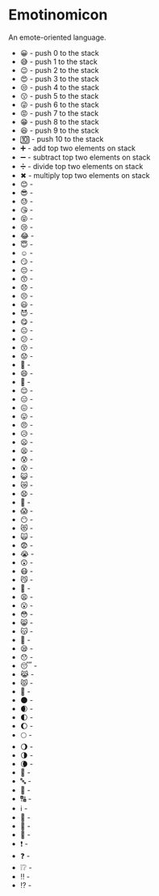 # Emotinomicon
An emote-oriented language.

<!-- *😀😅😉😍😒😗😜😡😁😆😊😎😓😘😝😢😂😇☺️😏😔😙😞😣😃😈😋😐😕😚😟😤😄👿😌😑😖😛😠😥😦😫😰😵😺😿😧😬😱😶😻🙀😨😭😲😷😼👣😩😮😳😸😽👤😪😯😴😹😾👥🌑🌒🌓🌔🌕🌖🌗🌘0⃣1⃣2⃣3⃣4⃣5⃣6⃣7⃣8⃣9⃣🔟🔢🔤🔡🔠ℹ️📶🎦🔣➕➖➗✖️❗️❓❕❔‼️⁉️❌⭕️💯🔚🔜🔝🔛🔙♠️♣️♥️♦️⚪️⚫️🔘🔴🔵🔺🔻🔸🔹🔶🔷▪️▫️⬛️⬜️◼️◻️◾️◽️🔲🔳🔃➰💱💲#⃣🔀🔄↪️↩️🔂🔁◀️🔼🔽⏩⏪↖️⬆️↙️⬅️↘️➡️↗️⏬⬇️⏫↕️⤴️⤵️🆙🆗🆒🆓🆕🆖❎✅🚫📣📢🔓🔒🔐📪📫📬📭📥📤✉️📩📨📧🔫🔨🔩🔪🔧🔮💣🔭💰💸💽💾💻📲📱⌚️⏰📀💿🔋🚥🚦🎲🎱✋✋🏻✋🏻✋🏼✋🏽✋🏾✋🏿✊✊🏻✊🏼✊🏽✊🏾✊🏿👊👊🏻👊🏼👊🏽👊🏾👊🏿👾👻💀👽
-->
* 😀 - push 0 to the stack
* 😅 - push 1 to the stack
* 😉 - push 2 to the stack
* 😍 - push 3 to the stack
* 😒 - push 4 to the stack
* 😗 - push 5 to the stack
* 😜 - push 6 to the stack
* 😡 - push 7 to the stack
* 😁 - push 8 to the stack
* 😆 - push 9 to the stack
* 🔟 - push 10 to the stack 
* ➕ - add top two elements on stack
* ➖ - subtract top two elements on stack
* ➗ - divide top two elements on stack
* ✖ - multiply top two elements on stack
* 😊 - 
* 😎 - 
* 😓 - 
* 😘 - 
* 😝 - 
* 😢 - 
* 😂 - 
* 😇 - 
* ☺️ - 
* 😏 - 
* 😔 - 
* 😙 - 
* 😞 - 
* 😣 - 
* 😃 - 
* 😈 - 
* 😋 - 
* 😐 - 
* 😕 - 
* 😚 - 
* 😟 - 
* 😤 - 
* 😄 - 
* 👿 - 
* 😌 - 
* 😑 - 
* 😖 - 
* 😛 - 
* 😠 - 
* 😥 - 
* 😦 - 
* 😫 - 
* 😰 - 
* 😵 - 
* 😺 - 
* 😿 - 
* 😧 - 
* 😬 - 
* 😱 - 
* 😶 - 
* 😻 - 
* 🙀 - 
* 😨 - 
* 😭 - 
* 😲 - 
* 😷 - 
* 😼 - 
* 👣 - 
* 😩 - 
* 😮 - 
* 😳 - 
* 😸 - 
* 😽 - 
* 👤 - 
* 😪 - 
* 😯 - 
* 😴 - 
* 😹 - 
* 😾 - 
* 👥 - 
* 🌑 - 
* 🌒 - 
* 🌓 - 
* 🌔 - 
* 🌕 - 
* 🌖 - 
* 🌗 - 
* 🌘 - 
* 🔢 - 
* 🔤 - 
* 🔡 - 
* 🔠 - 
* ℹ️ - 
* 📶 - 
* 🎦 - 
* 🔣 -
* ️❗ - 
* ️❓ - 
* ❕❔ - 
* ‼️ - 
* ⁉️ - 

